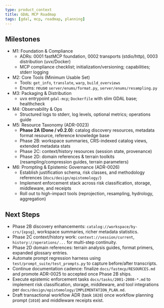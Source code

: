 ```yaml
---
type: product_context
title: GDAL MCP Roadmap
tags: [gdal, mcp, roadmap, planning]
---
```


## Milestones

- M1: Foundation & Compliance
  - ADRs: 0001 fastMCP foundation, 0002 transports (stdio/http), 0003 distribution (uvx/Docker)
  - MCP compliance checklist; initialization/versioning; capabilities; stderr logging
- M2: Core Tools (Minimum Usable Set)
  - Tools: `get_info`, `translate`, `warp`, `build_overviews`
  - Enums: reuse `server/enums/format.py`, `server/enums/resampling.py`
- M3: Packaging & Distribution
  - uvx entrypoint `gdal-mcp`; `Dockerfile` with slim GDAL base; healthcheck
- M4: Observability & Ops
  - Structured logs to stderr, log levels, optional metrics; operations guide
- M5: Resource Taxonomy (ADR-0023)
  - **Phase 2A (Done / v0.2.0)**: catalog discovery resources, metadata format resource, reference knowledge base
  - Phase 2B: workspace summaries, CRS-indexed catalog views, extended metadata stats
  - Phase 2C: context/history resources (session state, provenance)
  - Phase 2D: domain references & terrain toolkits (resampling/compression guides, terrain parameters)
- M6: Prompting & Epistemic Governance (ADR-0026)
  - Establish justification schema, risk classes, and methodology references (`docs/design/epistemology/`)
  - Implement enforcement stack across risk classification, storage, middleware, and receipts
  - Roll out to high-impact tools (reprojection, resampling, hydrology, aggregation)

## Next Steps

- Phase 2B discovery enhancements: `catalog://workspace/by-crs/{epsg}`, workspace summaries, richer metadata statistics.
- Phase 2C context/history work: `context://session/current`, `history://operations/...` for multi-step continuity.
- Phase 2D domain references: terrain analysis guides, format primers, expanded glossary entries.
- Automate prompt regression harness using `test/prompt_suite/test_prompts.py` to capture before/after transcripts.
- Continue documentation cadence: finalize `docs/fastmcp/RESOURCES.md` and promote ADR-0025 to accepted once Phase 2B ships.
- Execute epistemic enforcement tasks `docs/tasks/2001-2008-*.md` to implement risk classification, storage, middleware, and tool integrations per `docs/design/epistemology/IMPLEMENTATION_PLAN.md`.
- Draft transactional workflow ADR (task `1020`) once workflow planning prompt (`1010`) and middleware receipts exist.
